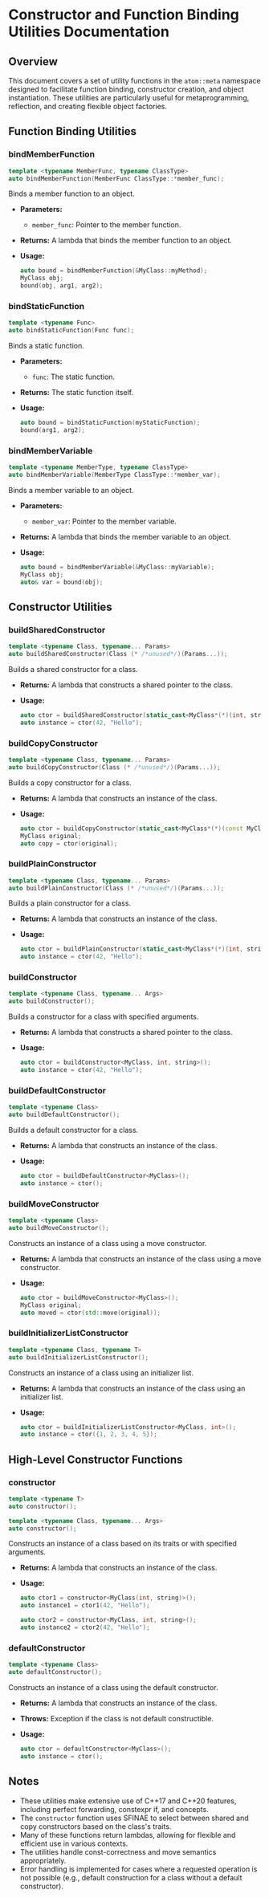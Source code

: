 # Constructor and Function Binding Utilities Documentation

## Overview

This document covers a set of utility functions in the `atom::meta` namespace designed to facilitate function binding, constructor creation, and object instantiation. These utilities are particularly useful for metaprogramming, reflection, and creating flexible object factories.

## Function Binding Utilities

### bindMemberFunction

```cpp
template <typename MemberFunc, typename ClassType>
auto bindMemberFunction(MemberFunc ClassType::*member_func);
```

Binds a member function to an object.

- **Parameters:**
  - `member_func`: Pointer to the member function.
- **Returns:** A lambda that binds the member function to an object.
- **Usage:**

  ```cpp
  auto bound = bindMemberFunction(&MyClass::myMethod);
  MyClass obj;
  bound(obj, arg1, arg2);
  ```

### bindStaticFunction

```cpp
template <typename Func>
auto bindStaticFunction(Func func);
```

Binds a static function.

- **Parameters:**
  - `func`: The static function.
- **Returns:** The static function itself.
- **Usage:**

  ```cpp
  auto bound = bindStaticFunction(myStaticFunction);
  bound(arg1, arg2);
  ```

### bindMemberVariable

```cpp
template <typename MemberType, typename ClassType>
auto bindMemberVariable(MemberType ClassType::*member_var);
```

Binds a member variable to an object.

- **Parameters:**
  - `member_var`: Pointer to the member variable.
- **Returns:** A lambda that binds the member variable to an object.
- **Usage:**

  ```cpp
  auto bound = bindMemberVariable(&MyClass::myVariable);
  MyClass obj;
  auto& var = bound(obj);
  ```

## Constructor Utilities

### buildSharedConstructor

```cpp
template <typename Class, typename... Params>
auto buildSharedConstructor(Class (* /*unused*/)(Params...));
```

Builds a shared constructor for a class.

- **Returns:** A lambda that constructs a shared pointer to the class.
- **Usage:**

  ```cpp
  auto ctor = buildSharedConstructor(static_cast<MyClass*(*)(int, string)>(nullptr));
  auto instance = ctor(42, "Hello");
  ```

### buildCopyConstructor

```cpp
template <typename Class, typename... Params>
auto buildCopyConstructor(Class (* /*unused*/)(Params...));
```

Builds a copy constructor for a class.

- **Returns:** A lambda that constructs an instance of the class.
- **Usage:**

  ```cpp
  auto ctor = buildCopyConstructor(static_cast<MyClass*(*)(const MyClass&)>(nullptr));
  MyClass original;
  auto copy = ctor(original);
  ```

### buildPlainConstructor

```cpp
template <typename Class, typename... Params>
auto buildPlainConstructor(Class (* /*unused*/)(Params...));
```

Builds a plain constructor for a class.

- **Returns:** A lambda that constructs an instance of the class.
- **Usage:**

  ```cpp
  auto ctor = buildPlainConstructor(static_cast<MyClass*(*)(int, string)>(nullptr));
  auto instance = ctor(42, "Hello");
  ```

### buildConstructor

```cpp
template <typename Class, typename... Args>
auto buildConstructor();
```

Builds a constructor for a class with specified arguments.

- **Returns:** A lambda that constructs a shared pointer to the class.
- **Usage:**

  ```cpp
  auto ctor = buildConstructor<MyClass, int, string>();
  auto instance = ctor(42, "Hello");
  ```

### buildDefaultConstructor

```cpp
template <typename Class>
auto buildDefaultConstructor();
```

Builds a default constructor for a class.

- **Returns:** A lambda that constructs an instance of the class.
- **Usage:**

  ```cpp
  auto ctor = buildDefaultConstructor<MyClass>();
  auto instance = ctor();
  ```

### buildMoveConstructor

```cpp
template <typename Class>
auto buildMoveConstructor();
```

Constructs an instance of a class using a move constructor.

- **Returns:** A lambda that constructs an instance of the class using a move constructor.
- **Usage:**

  ```cpp
  auto ctor = buildMoveConstructor<MyClass>();
  MyClass original;
  auto moved = ctor(std::move(original));
  ```

### buildInitializerListConstructor

```cpp
template <typename Class, typename T>
auto buildInitializerListConstructor();
```

Constructs an instance of a class using an initializer list.

- **Returns:** A lambda that constructs an instance of the class using an initializer list.
- **Usage:**

  ```cpp
  auto ctor = buildInitializerListConstructor<MyClass, int>();
  auto instance = ctor({1, 2, 3, 4, 5});
  ```

## High-Level Constructor Functions

### constructor

```cpp
template <typename T>
auto constructor();

template <typename Class, typename... Args>
auto constructor();
```

Constructs an instance of a class based on its traits or with specified arguments.

- **Returns:** A lambda that constructs an instance of the class.
- **Usage:**

  ```cpp
  auto ctor1 = constructor<MyClass(int, string)>();
  auto instance1 = ctor1(42, "Hello");

  auto ctor2 = constructor<MyClass, int, string>();
  auto instance2 = ctor2(42, "Hello");
  ```

### defaultConstructor

```cpp
template <typename Class>
auto defaultConstructor();
```

Constructs an instance of a class using the default constructor.

- **Returns:** A lambda that constructs an instance of the class.
- **Throws:** Exception if the class is not default constructible.
- **Usage:**

  ```cpp
  auto ctor = defaultConstructor<MyClass>();
  auto instance = ctor();
  ```

## Notes

- These utilities make extensive use of C++17 and C++20 features, including perfect forwarding, constexpr if, and concepts.
- The `constructor` function uses SFINAE to select between shared and copy constructors based on the class's traits.
- Many of these functions return lambdas, allowing for flexible and efficient use in various contexts.
- The utilities handle const-correctness and move semantics appropriately.
- Error handling is implemented for cases where a requested operation is not possible (e.g., default construction for a class without a default constructor).
